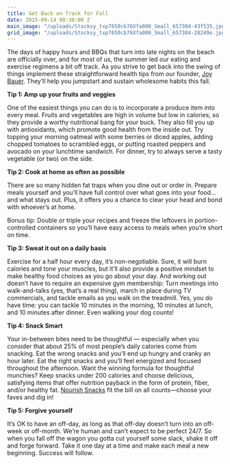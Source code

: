 ```yaml
---
title: Get Back on Track for Fall
date: 2015-09-14 00:30:00 Z
main_image: "/uploads/Stocksy_txp7650cb76Xfa000_Small_657304-43f535.jpg"
grid_image: "/uploads/Stocksy_txp7650cb76Xfa000_Small_657304-28249e.jpg"
---
```


The days of happy hours and BBQs that turn into late nights on the beach are officially over, and for most of us, the summer led our eating and exercise regimens a bit off track. As you strive to get back into the swing of things  implement these straightforward health tips from our founder, <a href="http://www.joybauer.com/" target="_blank">Joy Bauer</a>. They’ll help you jumpstart and sustain wholesome habits this fall.  

**Tip 1: Amp up your fruits and veggies**

One of the easiest things you can do is to incorporate a produce item into every meal. Fruits and vegetables are high in volume but low in calories, so they provide a worthy nutritional bang for your buck. They also fill you up with antioxidants, which promote good health from the inside out.  Try topping your morning oatmeal with some berries or diced apples, adding chopped tomatoes to scrambled eggs, or putting roasted peppers and avocado on your lunchtime sandwich. For dinner, try to always serve a tasty vegetable (or two) on the side.

**Tip 2: Cook at home as often as possible**

There are so many hidden fat traps when you dine out or order in. Prepare meals yourself and you’ll have full control over what goes into your food…and what stays out. Plus, it offers you a chance to clear your head and bond with whoever’s at home.

Bonus tip: Double or triple your recipes and freeze the leftovers in portion-controlled containers so you’ll have easy access to meals when you’re short on time.

**Tip 3: Sweat it out on a daily basis**

Exercise for a half hour every day, it’s non-negotiable. Sure, it will burn calories and tone your muscles, but it’ll also provide a positive mindset to make healthy food choices as you go about your day. And working out doesn’t have to require an expensive gym membership: Turn meetings into walk-and-talks (yes, that’s a real thing), march in place during TV commercials, and tackle emails as you walk on the treadmill. Yes, you do have time: you can tackle 10 minutes in the morning, 10 minutes at lunch, and 10 minutes after dinner. Even walking your dog counts!

**Tip 4: Snack Smart**

Your in-between bites need to be thoughtful — especially when you consider that about 25% of most people’s daily calories come from snacking. Eat the wrong snacks and you’ll end up hungry and cranky an hour later. Eat the right snacks and you’ll feel energized and focused throughout the afternoon. Want the winning formula for thoughtful munchies? Keep snacks under 200 calories and choose delicious, satisfying items that offer nutrition payback in the form of protein, fiber, and/or healthy fat.  [Nourish Snacks](/snacks/) fit the bill on all counts—choose your faves and dig in!

**Tip 5: Forgive yourself**

It’s OK to have an off-day, as long as that off-day doesn’t turn into an off-week or off-month. We’re human and can’t expect to be perfect 24/7. So when you fall off the wagon you gotta cut yourself some slack, shake it off and forge forward. Take it one day at a time and make each meal a new beginning. Success will follow.